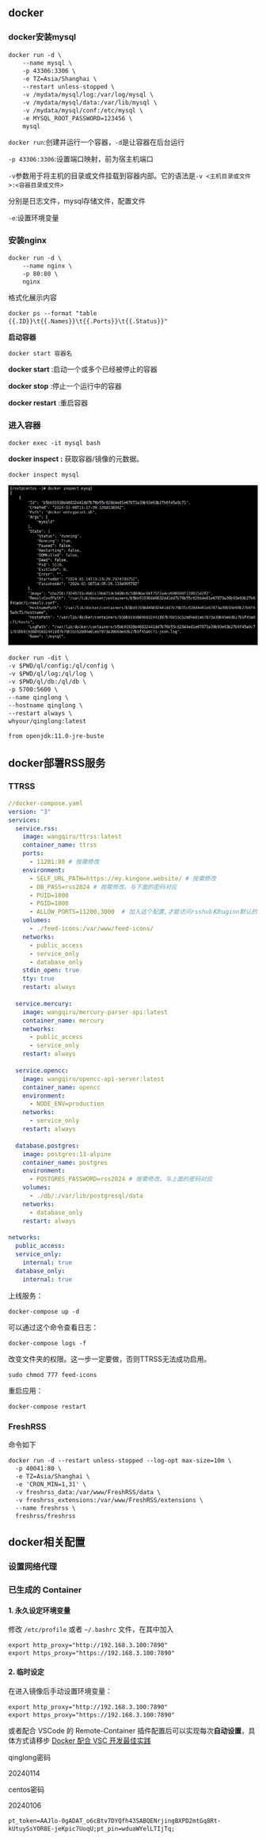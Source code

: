 ## docker

###  docker安装mysql

```shell
docker run -d \
    --name mysql \
    -p 43306:3306 \
    -e TZ=Asia/Shanghai \
    --restart unless-stopped \
	-v /mydata/mysql/log:/var/log/mysql \
	-v /mydata/mysql/data:/var/lib/mysql \
	-v /mydata/mysql/conf:/etc/mysql \
    -e MYSQL_ROOT_PASSWORD=123456 \
    mysql
```

`docker run`:创建并运行一个容器，`-d`是让容器在后台运行

`-p 43306:3306`:设置端口映射，前为宿主机端口

`-v`参数用于将主机的目录或文件挂载到容器内部。它的语法是`-v <主机目录或文件>:<容器目录或文件>`

分别是日志文件，mysql存储文件，配置文件

`-e`:设置环境变量 

### 安装nginx

```shell
docker run -d \
    --name nginx \
    -p 80:80 \
    nginx
```

格式化展示内容

```shell
docker ps --format "table {{.ID}}\t{{.Names}}\t{{.Ports}}\t{{.Status}}"
```



**启动容器**

```shell
docker start 容器名
```

**docker start** :启动一个或多个已经被停止的容器

**docker stop** :停止一个运行中的容器

**docker restart** :重启容器



### 进入容器

```shell
docker exec -it mysql bash
```

**docker inspect :** 获取容器/镜像的元数据。

```shell
docker inspect mysql
```

![image-20240114212423816](https://raw.githubusercontent.com/yzl-eng/blogImage/main/img/202401142124933.png)



```shell
docker run -dit \
-v $PWD/ql/config:/ql/config \
-v $PWD/ql/log:/ql/log \
-v $PWD/ql/db:/ql/db \
-p 5700:5600 \
--name qinglong \
--hostname qinglong \
--restart always \
whyour/qinglong:latest
```



```dockerfile
from openjdk:11.0-jre-buste
```

## docker部署RSS服务

### TTRSS 

```yaml
//docker-compose.yaml
version: "3"
services:
  service.rss:
    image: wangqiru/ttrss:latest
    container_name: ttrss
    ports:
      - 11201:80 # 按需修改
    environment:
      - SELF_URL_PATH=https://my.kingone.website/ # 按需修改
      - DB_PASS=rss2024 # 按需修改。与下面的密码对应
      - PUID=1000
      - PGID=1000
      - ALLOW_PORTS=11200,3000  # 加入这个配置,才能访问rsshub和huginn默认的1200,3000端口
    volumes:
      - ./feed-icons:/var/www/feed-icons/
    networks:
      - public_access
      - service_only
      - database_only
    stdin_open: true
    tty: true
    restart: always

  service.mercury:
    image: wangqiru/mercury-parser-api:latest
    container_name: mercury
    networks:
      - public_access
      - service_only
    restart: always

  service.opencc:
    image: wangqiru/opencc-api-server:latest
    container_name: opencc
    environment:
      - NODE_ENV=production
    networks:
      - service_only
    restart: always

  database.postgres:
    image: postgres:13-alpine
    container_name: postgres
    environment:
      - POSTGRES_PASSWORD=rss2024 # 按需修改。与上面的密码对应
    volumes:
      - ./db/:/var/lib/postgresql/data
    networks:
      - database_only
    restart: always

networks:
  public_access: 
  service_only: 
    internal: true
  database_only: 
    internal: true
```

上线服务：

```shell
docker-compose up -d
```

可以通过这个命令查看日志：

```shell
docker-compose logs -f
```

改变文件夹的权限。这一步一定要做，否则TTRSS无法成功启用。

```shell
sudo chmod 777 feed-icons
```

重启应用：

```shell
docker-compose restart
```



### FreshRSS

命令如下

``` shell
docker run -d --restart unless-stopped --log-opt max-size=10m \
  -p 40041:80 \
  -e TZ=Asia/Shanghai \
  -e 'CRON_MIN=1,31' \
  -v freshrss_data:/var/www/FreshRSS/data \
  -v freshrss_extensions:/var/www/FreshRSS/extensions \
  --name freshrss \
  freshrss/freshrss
```



## docker相关配置

### 设置网络代理

### 已生成的 Container

#### 1. 永久设定环境变量

修改 `/etc/profile` 或者 `~/.bashrc` 文件，在其中加入

```shell
export http_proxy="http://192.168.3.100:7890"
export https_proxy="https://192.168.3.100:7890"
```

#### 2. 临时设定

在进入镜像后手动设置环境变量：

```shell
export http_proxy="http://192.168.3.100:7890"
export https_proxy="https://192.168.3.100:7890"
```

或者配合 VSCode 的 Remote-Container 插件配置后可以实现每次**自动设置**，具体方式请移步 [Docker 配合 VSC 开发最佳实践](https://anthonysun256.github.io/docker-with-vsc_best-practice/)





qinglong密码

20240114

centos密码

20240106

```text
pt_token=AAJlo-0gADAT_o6cBtv7DYQfh43SABQENrjingBXPD2mtGq8Rt-kUtuySsYOR8E-jeKpic7UoqU;pt_pin=wduaWYelLTIjTq;
```
